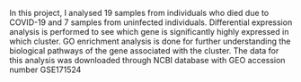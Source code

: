 In this project, I analysed 19 samples from individuals who died due to COVID-19 and 7 samples from uninfected individuals. Differential expression analysis is performed to see which gene is significantly highly expressed in which cluster. GO enrichment analysis is done for further understanding the biological pathways of the gene associated with the cluster. 
The data for this analysis was downloaded through NCBI database with GEO accession number GSE171524 
